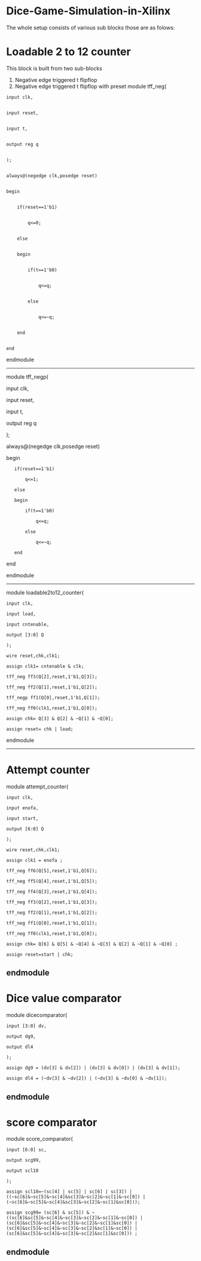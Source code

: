 # Dice-Game-Simulation-in-Xilinx
 The whole setup consists of various sub blocks those are as folows:
# Loadable 2 to 12 counter
  This block is built from two sub-blocks 
  1) Negative edge triggered t flipflop
  2) Negative edge triggered t flipflop with preset
 module tff_neg(


    input clk,
    
    
    input reset,
    
    
    input t,
    
    
    output reg q
    
    
    );
    
    
    always@(negedge clk,posedge reset)
    
    
    begin
    
        
        if(reset==1'b1)
        
            
            q<=0;
        
        
        else 
        
        
        begin
        
            
            if(t==1'b0)
            
                
                q<=q;
            
            
            else
            
                
                q<=~q;
        
        
        end 
    
    
    end


endmodule

-------------------------------------------------------------------------------------------------------
module tff_negp(
  
   input clk,
   
   input reset,
   
   input t,
   
   output reg q
   
   );
   
   always@(negedge clk,posedge reset)
   
   begin
   
       if(reset==1'b1)
       
           q<=1;
       
       else 
       
       begin
       
           if(t==1'b0)
           
               q<=q;
           
           else
               
               q<=~q;
       
       end 
   
   end

endmodule

-------------------------------------------------------------------------------------------
module loadable2to12_counter(
   
    input clk,
    
    input load,
    
    input cntenable,
    
    output [3:0] Q
    
    );
    
    wire reset,chk,clk1;
    
    assign clk1= cntenable & clk;
    
    tff_neg ff3(Q[2],reset,1'b1,Q[3]);
    
    tff_neg ff2(Q[1],reset,1'b1,Q[2]);
    
    tff_negp ff1(Q[0],reset,1'b1,Q[1]);
    
    tff_neg ff0(clk1,reset,1'b1,Q[0]);
    
    assign chk= Q[3] & Q[2] & ~Q[1] & ~Q[0];
    
    assign reset= chk | load;

endmodule

----------------------------------------------------------------
# Attempt counter

module attempt_counter(
   
    input clk,
    
    input enofa,
    
    input start,
    
    output [6:0] Q
    
    );
    
    wire reset,chk,clk1;
    
    assign clk1 = enofa ;
    
    tff_neg ff6(Q[5],reset,1'b1,Q[6]);
    
    tff_neg ff5(Q[4],reset,1'b1,Q[5]);
    
    tff_neg ff4(Q[3],reset,1'b1,Q[4]);
    
    tff_neg ff3(Q[2],reset,1'b1,Q[3]);
    
    tff_neg ff2(Q[1],reset,1'b1,Q[2]);
    
    tff_neg ff1(Q[0],reset,1'b1,Q[1]);
    
    tff_neg ff0(clk1,reset,1'b1,Q[0]);
    
    assign chk= Q[6] & Q[5] & ~Q[4] & ~Q[3] & Q[2] & ~Q[1] & ~Q[0] ;
    
    assign reset=start | chk;

endmodule
----------------------------------------------------------------
# Dice value comparator

module dicecomparator(
    
    input [3:0] dv,
    
    output dg9,
    
    output dl4
    
    );
    
    assign dg9 = (dv[3] & dv[2]) | (dv[3] & dv[0]) | (dv[3] & dv[1]);
    
    assign dl4 = (~dv[3] & ~dv[2]) | (~dv[3] & ~dv[0] & ~dv[1]);

endmodule
-----------------------------------------------------------
# score comparator

module score_comparator(
    
    input [6:0] sc,
    
    output scg99,
    
    output scl10
    
    );
    
    assign scl10=~(sc[4] | sc[5] | sc[6] | sc[3]) | ((~sc[6]&~sc[5]&~sc[4]&sc[3]&~sc[2]&~sc[1]&~sc[0]) | (~sc[6]&~sc[5]&~sc[4]&sc[3]&~sc[2]&~sc[1]&sc[0]));  
    
    assign scg99= (sc[6] & sc[5]) & ~((sc[6]&sc[5]&~sc[4]&~sc[3]&~sc[2]&~sc[1]&~sc[0]) | (sc[6]&sc[5]&~sc[4]&~sc[3]&~sc[2]&~sc[1]&sc[0]) | (sc[6]&sc[5]&~sc[4]&~sc[3]&~sc[2]&sc[1]&~sc[0]) | (sc[6]&sc[5]&~sc[4]&~sc[3]&~sc[2]&sc[1]&sc[0])) ;

endmodule
-------------------------------------------------
